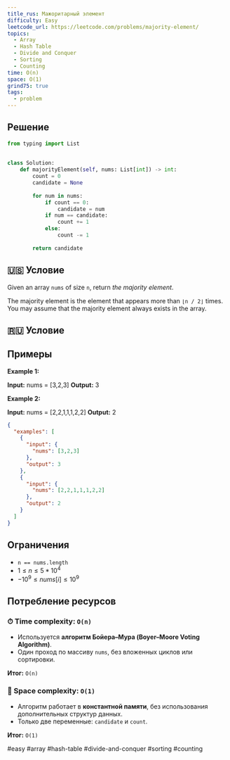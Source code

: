 ```yaml
---
title_rus: Мажоритарный элемент
difficulty: Easy
leetcode_url: https://leetcode.com/problems/majority-element/
topics:
  - Array
  - Hash Table
  - Divide and Conquer
  - Sorting
  - Counting
time: O(n)
space: O(1)
grind75: true
tags:
  - problem
---
```


## Решение

```python
from typing import List  
  
  
class Solution:  
    def majorityElement(self, nums: List[int]) -> int:  
        count = 0  
        candidate = None  
  
        for num in nums:  
            if count == 0:  
                candidate = num  
            if num == candidate:  
                count += 1  
            else:  
                count -= 1
                
        return candidate
```

## 🇺🇸 Условие

Given an array `nums` of size `n`, return _the majority element_.

The majority element is the element that appears more than `⌊n / 2⌋` times. You may assume that the majority element always exists in the array.

## 🇷🇺 Условие

<!-- Место для вставки перевода на русском языке -->

## Примеры

**Example 1:**

**Input:** nums = [3,2,3]
**Output:** 3

**Example 2:**

**Input:** nums = [2,2,1,1,1,2,2]
**Output:** 2

```json
{
  "examples": [
    {
      "input": {
        "nums": [3,2,3]
      },
      "output": 3
    },
    {
      "input": {
        "nums": [2,2,1,1,1,2,2]
      },
      "output": 2
    }
  ]
}
```

## Ограничения

- `n == nums.length`
- $1 \leq n \leq 5 * 10^4$
- $-10^9 \leq nums[i] \leq 10^9$

## Потребление ресурсов
### ⏱ Time complexity: `O(n)`

- Используется **алгоритм Бойера–Мура (Boyer–Moore Voting Algorithm)**.
- Один проход по массиву `nums`, без вложенных циклов или сортировки.

**Итог:** `O(n)`

### 🧠 Space complexity: `O(1)`

- Алгоритм работает в **константной памяти**, без использования дополнительных структур данных.
- Только две переменные: `candidate` и `count`.

**Итог:** `O(1)`

#easy #array #hash-table #divide-and-conquer #sorting #counting
